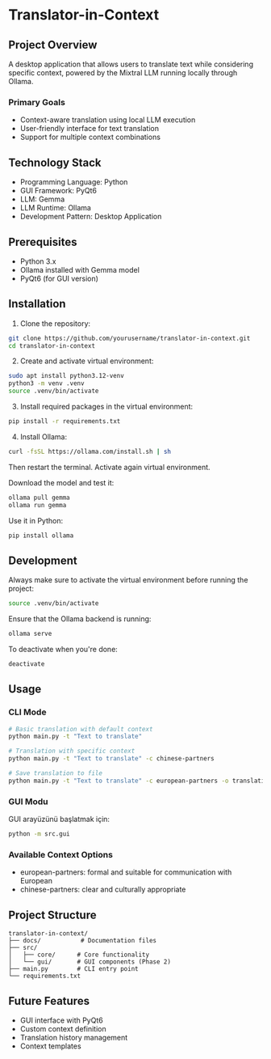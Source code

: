 # Translator-in-Context

## Project Overview
A desktop application that allows users to translate text while considering specific context, powered by the Mixtral LLM running locally through Ollama.

### Primary Goals
- Context-aware translation using local LLM execution
- User-friendly interface for text translation
- Support for multiple context combinations

## Technology Stack
- Programming Language: Python
- GUI Framework: PyQt6
- LLM: Gemma
- LLM Runtime: Ollama
- Development Pattern: Desktop Application

## Prerequisites
- Python 3.x
- Ollama installed with Gemma model
- PyQt6 (for GUI version)

## Installation

1. Clone the repository:
```bash
git clone https://github.com/yourusername/translator-in-context.git
cd translator-in-context
```

2. Create and activate virtual environment:
```bash
sudo apt install python3.12-venv
python3 -m venv .venv
source .venv/bin/activate
```

3. Install required packages in the virtual environment:
```bash
pip install -r requirements.txt
```

4. Install Ollama:
```bash
curl -fsSL https://ollama.com/install.sh | sh
```
Then restart the terminal. Activate again virtual environment.

Download the model and test it:
```bash
ollama pull gemma
ollama run gemma
```

Use it in Python:
```bash
pip install ollama
```

## Development
Always make sure to activate the virtual environment before running the project:
```bash
source .venv/bin/activate
```

Ensure that the Ollama backend is running:
```bash
ollama serve
```

To deactivate when you're done:
```bash
deactivate
```

## Usage

### CLI Mode
```bash
# Basic translation with default context
python main.py -t "Text to translate"

# Translation with specific context
python main.py -t "Text to translate" -c chinese-partners

# Save translation to file
python main.py -t "Text to translate" -c european-partners -o translation.txt
```

### GUI Modu
GUI arayüzünü başlatmak için:
```bash
python -m src.gui
```

### Available Context Options
- european-partners: formal and suitable for communication with European
- chinese-partners: clear and culturally appropriate

## Project Structure
```
translator-in-context/
├── docs/           # Documentation files
├── src/
│   ├── core/      # Core functionality
│   └── gui/       # GUI components (Phase 2)
├── main.py        # CLI entry point
└── requirements.txt
```

## Future Features
- GUI interface with PyQt6
- Custom context definition
- Translation history management
- Context templates
